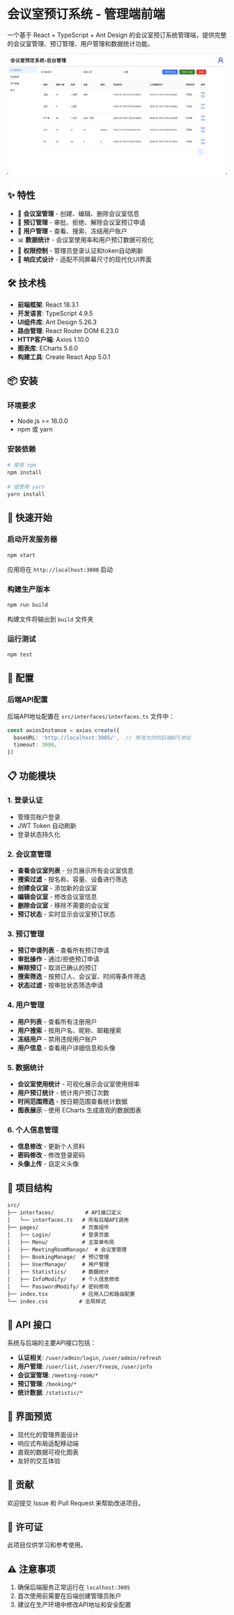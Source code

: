 # 会议室预订系统 - 管理端前端

一个基于 React + TypeScript + Ant Design 的会议室预订系统管理端，提供完整的会议室管理、预订管理、用户管理和数据统计功能。

![meeting_room_manage](./public/meeting_room_manage.png)

## ✨ 特性

- 🏢 **会议室管理** - 创建、编辑、删除会议室信息
- 📅 **预订管理** - 审批、拒绝、解除会议室预订申请
- 👥 **用户管理** - 查看、搜索、冻结用户账户
- 📊 **数据统计** - 会议室使用率和用户预订数据可视化
- 🔐 **权限控制** - 管理员登录认证和token自动刷新
- 📱 **响应式设计** - 适配不同屏幕尺寸的现代化UI界面

## 🛠 技术栈

- **前端框架**: React 18.3.1
- **开发语言**: TypeScript 4.9.5  
- **UI组件库**: Ant Design 5.26.3
- **路由管理**: React Router DOM 6.23.0
- **HTTP客户端**: Axios 1.10.0
- **图表库**: ECharts 5.6.0
- **构建工具**: Create React App 5.0.1

## 📦 安装

### 环境要求

- Node.js >= 16.0.0
- npm 或 yarn

### 安装依赖

```bash
# 使用 npm
npm install

# 或使用 yarn
yarn install
```

## 🚀 快速开始

### 启动开发服务器

```bash
npm start
```

应用将在 `http://localhost:3000` 启动

### 构建生产版本

```bash
npm run build
```

构建文件将输出到 `build` 文件夹

### 运行测试

```bash
npm test
```

## 🔧 配置

### 后端API配置

后端API地址配置在 `src/interfaces/interfaces.ts` 文件中：

```typescript
const axiosInstance = axios.create({
  baseURL: 'http://localhost:3005/',  // 修改为你的后端API地址
  timeout: 3000,
})
```

## 📋 功能模块

### 1. 登录认证
- 管理员账户登录
- JWT Token 自动刷新
- 登录状态持久化

### 2. 会议室管理
- **查看会议室列表** - 分页展示所有会议室信息
- **搜索过滤** - 按名称、容量、设备进行筛选
- **创建会议室** - 添加新的会议室
- **编辑会议室** - 修改会议室信息
- **删除会议室** - 移除不需要的会议室
- **预订状态** - 实时显示会议室预订状态

### 3. 预订管理
- **预订申请列表** - 查看所有预订申请
- **审批操作** - 通过/拒绝预订申请
- **解除预订** - 取消已确认的预订
- **搜索筛选** - 按预订人、会议室、时间等条件筛选
- **状态过滤** - 按审批状态筛选申请

### 4. 用户管理
- **用户列表** - 查看所有注册用户
- **用户搜索** - 按用户名、昵称、邮箱搜索
- **冻结用户** - 禁用违规用户账户
- **用户信息** - 查看用户详细信息和头像

### 5. 数据统计
- **会议室使用统计** - 可视化展示会议室使用频率
- **用户预订统计** - 统计用户预订次数
- **时间范围筛选** - 按日期范围查看统计数据
- **图表展示** - 使用 ECharts 生成直观的数据图表

### 6. 个人信息管理
- **信息修改** - 更新个人资料
- **密码修改** - 修改登录密码
- **头像上传** - 自定义头像

## 📁 项目结构

```
src/
├── interfaces/          # API接口定义
│   └── interfaces.ts   # 所有后端API调用
├── pages/              # 页面组件
│   ├── Login/          # 登录页面
│   ├── Menu/           # 主菜单布局
│   ├── MeetingRoomManage/  # 会议室管理
│   ├── BookingManage/  # 预订管理  
│   ├── UserManage/     # 用户管理
│   ├── Statistics/     # 数据统计
│   ├── InfoModify/     # 个人信息修改
│   └── PasswordModify/ # 密码修改
├── index.tsx           # 应用入口和路由配置
└── index.css          # 全局样式
```

## 🔗 API 接口

系统与后端的主要API接口包括：

- **认证相关**: `/user/admin/login`, `/user/admin/refresh`
- **用户管理**: `/user/list`, `/user/freeze`, `/user/info`
- **会议室管理**: `/meeting-room/*`
- **预订管理**: `/booking/*`
- **统计数据**: `/statistic/*`

## 🎨 界面预览

- 现代化的管理界面设计
- 响应式布局适配移动端
- 直观的数据可视化图表
- 友好的交互体验

## 🤝 贡献

欢迎提交 Issue 和 Pull Request 来帮助改进项目。

## 📄 许可证

此项目仅供学习和参考使用。

## ⚠️ 注意事项

1. 确保后端服务正常运行在 `localhost:3005`
2. 首次使用前需要在后端创建管理员账户
3. 建议在生产环境中修改API地址和安全配置
